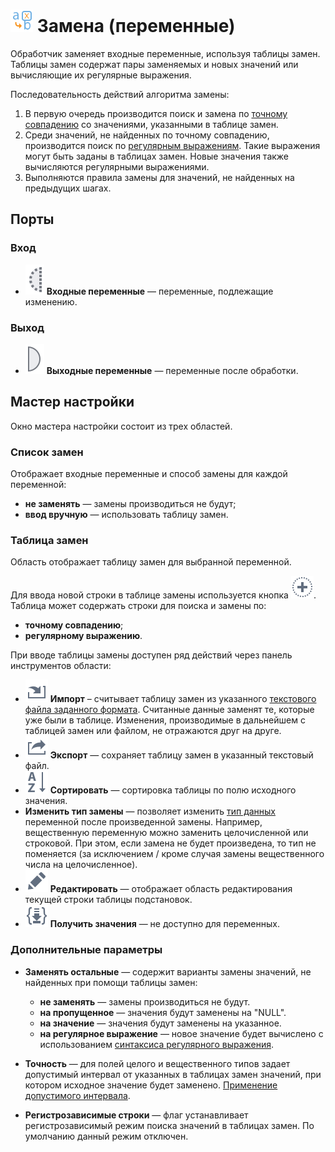 # ![Замена-переменные](../../images/icons/components/replace-variables_default.svg) Замена (переменные)

Обработчик заменяет входные переменные, используя таблицы замен. Таблицы замен содержат пары заменяемых и новых значений или вычисляющие их регулярные выражения.

Последовательность действий алгоритма замены:

 1. В первую очередь производится поиск и замена по [точному совпадению](../transformation/substitution/exact-match.md#zamena-po-tochnomu-sovpadeniyu) со значениями, указанными в таблице замен.
 1. Среди значений, не найденных по точному совпадению, производится поиск по [регулярным выражениям](../transformation/substitution/regexp-match.md). Такие выражения могут быть заданы в таблицах замен. Новые значения также вычисляются регулярными выражениями.
 1. Выполняются правила замены для значений, не найденных на предыдущих шагах.

## Порты

### Вход

* ![Входные переменные](../../images/icons/app/node/ports/inputs-optional/variable_inactive.svg) **Входные переменные** — переменные, подлежащие изменению.

### Выход

* ![Выходные переменные](../../images/icons/app/node/ports/outputs/variable_inactive.svg) **Выходные переменные** — переменные после обработки.

## Мастер настройки

Окно мастера настройки состоит из трех областей.

### Список замен

Отображает входные переменные и способ замены для каждой переменной:

* **не заменять** — замены производиться не будут;
* **ввод вручную** — использовать таблицу замен.

### Таблица замен

Область отображает таблицу замен для выбранной переменной.

Для ввода новой строки в таблице замены используется кнопка ![добавить](../../images/icons/toolbar-controls/plus_default.svg). Таблица может содержать строки для поиска и замены по:

* **точному совпадению**;
* **регулярному выражению**.

При вводе таблицы замены доступен ряд действий через панель инструментов области:

* ![Импорт](../../images/icons/toolbar-controls/import_default.svg) **Импорт** – считывает таблицу замен из указанного [текстового файла заданного формата](../transformation/substitution/import-tz.md). Считанные данные заменят те, которые уже были в таблице. Изменения, производимые в дальнейшем с таблицей замен или файлом, не отражаются друг на друге.
* ![Экспорт](../../images/icons/toolbar-controls/export_default.svg) **Экспорт** — сохраняет таблицу замен в указанный текстовый файл.
* ![Сортировать](../../images/icons/toolbar-controls/sort-asc_default.svg) **Сортировать** — сортировка таблицы по полю исходного значения.
* **Изменить тип замены** — позволяет изменить [тип данных](../../data/datatype.md) переменной после произведенной замены. Например, вещественную переменную можно заменить целочисленной или строковой. При этом, если замена не будет произведена, то тип не поменяется (за исключением / кроме случая замены вещественного числа на целочисленное).
* ![Редактировать текущую замену](../../images/icons/toolbar-controls/edit_default.svg) **Редактировать** — отображает область редактирования текущей строки таблицы подстановок.
* ![Получить значения](../../images/icons/toolbar-controls/load-values_default.svg) **Получить значения** — не доступно для переменных.

### Дополнительные параметры

* **Заменять остальные** — содержит варианты замены значений, не найденных при помощи таблицы замен:
  * **не заменять** — замены производиться не будут.
  * **на пропущенное** — значения будут заменены на "NULL".
  * **на значение** — значения будут заменены на указанное.
  * **на регулярное выражение** — новое значение будет вычислено с использованием [синтаксиса регулярного выражения](../transformation/substitution/regexp-match.md).

* **Точность** — для полей целого и вещественного типов задает допустимый интервал от указанных в таблицах замен значений, при котором исходное значение будет заменено. [Применение допустимого интервала](../transformation/substitution/exact-match.md#primenenie-dopustimogo-intervala).
* **Регистрозависимые строки** — флаг устанавливает регистрозависимый режим поиска значений в таблицах замен. По умолчанию данный режим отключен.
